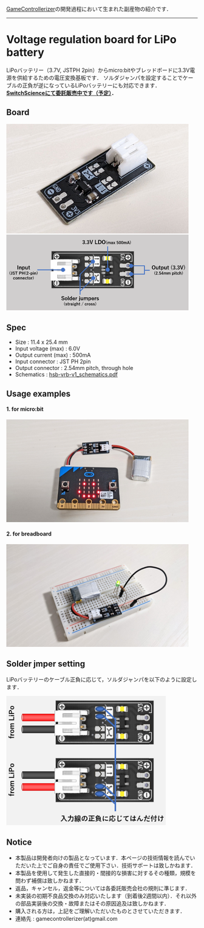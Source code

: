 [GameControllerizer](https://github.com/GameControllerizer)の開発過程において生まれた副産物の紹介です．

---
# Voltage regulation board for LiPo battery

LiPoバッテリー（3.7V, JSTPH 2pin）からmicro:bitやブレッドボードに3.3V電源を供給するための電圧変換基板です．
ソルダジャンパを設定することでケーブルの正負が逆になっているLiPoバッテリーにも対応できます．
**[SwitchScienceにて委託販売中です（予定）](https://www.switch-science.com/)．**

## Board

<img src=./images/board_01.jpg width="480">
<img src=./images/board_00.png width="480">

## Spec

- Size : 11.4 x 25.4 mm
- Input voltage (max) : 6.0V
- Output current (max) : 500mA
- Input connector : JST PH 2pin
- Output connector : 2.54mm pitch, through hole
- Schematics : [hsb-vrb-v1_schematics.pdf](./resources/hsb-vrb-v1_schematics.pdf)

## Usage examples

#### 1. for micro:bit

<img src=./images/for_microbit.jpg width="480">

#### 2. for breadboard

<img src=./images/for_breadboard.jpg width="480">

## Solder jmper setting

LiPoバッテリーのケーブル正負に応じて，ソルダジャンパを以下のように設定します．

<img src=./images/solder_jumper_setting.png width="420">

## Notice

- 本製品は開発者向けの製品となっています．本ページの技術情報を読んでいただいた上でご自身の責任でご使用下さい．技術サポートは致しかねます．
- 本製品を使用して発生した直接的・間接的な損害に対するその種類，規模を問わず補償は致しかねます．
- 返品，キャンセル，返金等については各委託販売会社の規則に準じます．
- 未実装の初期不良品交換のみ対応いたします（到着後2週間以内）．それ以外の部品実装後の交換・故障またはその原因追及は致しかねます．
- 購入される方は，上記をご理解いただいたものとさせていただきます．
- 連絡先 : gamecontrollerizer(at)gmail.com
